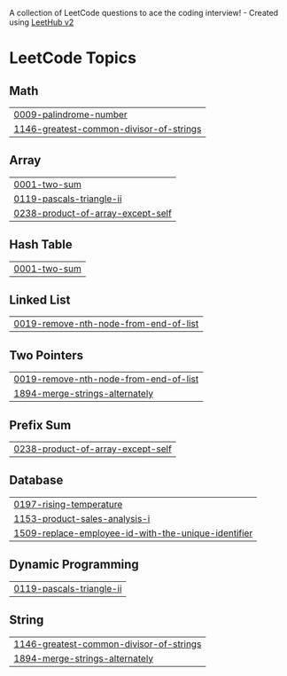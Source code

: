 A collection of LeetCode questions to ace the coding interview! - Created using [LeetHub v2](https://github.com/arunbhardwaj/LeetHub-2.0)
<!---LeetCode Topics Start-->
# LeetCode Topics
## Math
|  |
| ------- |
| [0009-palindrome-number](https://github.com/haroharsh/Leetcode-Solutions/tree/master/0009-palindrome-number) |
| [1146-greatest-common-divisor-of-strings](https://github.com/haroharsh/Leetcode-Solutions/tree/master/1146-greatest-common-divisor-of-strings) |
## Array
|  |
| ------- |
| [0001-two-sum](https://github.com/haroharsh/Leetcode-Solutions/tree/master/0001-two-sum) |
| [0119-pascals-triangle-ii](https://github.com/haroharsh/Leetcode-Solutions/tree/master/0119-pascals-triangle-ii) |
| [0238-product-of-array-except-self](https://github.com/haroharsh/Leetcode-Solutions/tree/master/0238-product-of-array-except-self) |
## Hash Table
|  |
| ------- |
| [0001-two-sum](https://github.com/haroharsh/Leetcode-Solutions/tree/master/0001-two-sum) |
## Linked List
|  |
| ------- |
| [0019-remove-nth-node-from-end-of-list](https://github.com/haroharsh/Leetcode-Solutions/tree/master/0019-remove-nth-node-from-end-of-list) |
## Two Pointers
|  |
| ------- |
| [0019-remove-nth-node-from-end-of-list](https://github.com/haroharsh/Leetcode-Solutions/tree/master/0019-remove-nth-node-from-end-of-list) |
| [1894-merge-strings-alternately](https://github.com/haroharsh/Leetcode-Solutions/tree/master/1894-merge-strings-alternately) |
## Prefix Sum
|  |
| ------- |
| [0238-product-of-array-except-self](https://github.com/haroharsh/Leetcode-Solutions/tree/master/0238-product-of-array-except-self) |
## Database
|  |
| ------- |
| [0197-rising-temperature](https://github.com/haroharsh/Leetcode-Solutions/tree/master/0197-rising-temperature) |
| [1153-product-sales-analysis-i](https://github.com/haroharsh/Leetcode-Solutions/tree/master/1153-product-sales-analysis-i) |
| [1509-replace-employee-id-with-the-unique-identifier](https://github.com/haroharsh/Leetcode-Solutions/tree/master/1509-replace-employee-id-with-the-unique-identifier) |
## Dynamic Programming
|  |
| ------- |
| [0119-pascals-triangle-ii](https://github.com/haroharsh/Leetcode-Solutions/tree/master/0119-pascals-triangle-ii) |
## String
|  |
| ------- |
| [1146-greatest-common-divisor-of-strings](https://github.com/haroharsh/Leetcode-Solutions/tree/master/1146-greatest-common-divisor-of-strings) |
| [1894-merge-strings-alternately](https://github.com/haroharsh/Leetcode-Solutions/tree/master/1894-merge-strings-alternately) |
<!---LeetCode Topics End-->